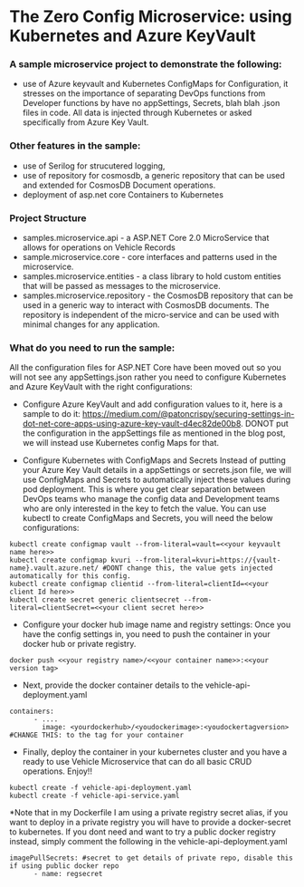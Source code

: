# The Zero Config Microservice: using Kubernetes and Azure KeyVault

### A sample microservice project to demonstrate the following: 
- use of Azure keyvault and Kubernetes ConfigMaps for Configuration, it stresses on the importance of separating DevOps functions from Developer functions by have no appSettings, Secrets, blah blah .json files in code. All data is injected through Kubernetes or asked specifically from Azure Key Vault. 

### Other features in the sample:
- use of Serilog for strucutered logging, 
- use of repository for cosmosdb, a generic repository that can be used and extended for CosmosDB Document operations.
- deployment of asp.net core Containers to Kubernetes

### Project Structure
- samples.microservice.api - a ASP.NET Core 2.0 MicroService that allows for operations on Vehicle Records
- sample.microservice.core - core interfaces and patterns used in the microservice.
- samples.microservice.entities - a class library to hold custom entities that will be passed as messages to the microservice.
- samples.microservice.repository - the CosmosDB repository that can be used in a generic way to interact with CosmosDB documents. The repository is independent of the micro-service and can be used with minimal changes for any application.

### What do you need to run the sample:
All the configuration files for ASP.NET Core have been moved out so you will not see any appSettings.json rather you need to configure Kubernetes and Azure KeyVault with the right configurations:
- Configure Azure KeyVault and add configuration values to it, here is a sample to do it: https://medium.com/@patoncrispy/securing-settings-in-dot-net-core-apps-using-azure-key-vault-d4ec82de00b8. DONOT put the configuration in the appSettings file as mentioned in the blog post, we will instead use Kubernetes config Maps for that.

- Configure Kubernetes with ConfigMaps and Secrets
Instead of putting your Azure Key Vault details in a appSettings or secrets.json file, we will use ConfigMaps and Secrets to automatically inject these values during pod deployment. This is where you get clear separation between DevOps teams who manage the config data and Development teams who are only interested in the key to fetch the value. 
You can use kubectl to create ConfigMaps and Secrets, you will need the below configurations:
````
kubectl create configmap vault --from-literal=vault=<<your keyvault name here>>   
kubectl create configmap kvuri --from-literal=kvuri=https://{vault-name}.vault.azure.net/ #DONT change this, the value gets injected automatically for this config.
kubectl create configmap clientid --from-literal=clientId=<<your client Id here>>  
kubectl create secret generic clientsecret --from-literal=clientSecret=<<your client secret here>>
````
- Configure your docker hub image name and registry settings:
Once you have the config settings in, you need to push the container in your docker hub or private registry. 

````
docker push <<your registry name>/<<your container name>>:<<your version tag>  
````

- Next, provide the docker container details to the vehicle-api-deployment.yaml  

````
containers:
      - ....
        image: <yourdockerhub>/<youdockerimage>:<youdockertagversion> #CHANGE THIS: to the tag for your container
````

- Finally, deploy the container in your kubernetes cluster and you have a ready to use Vehicle Microservice that can do all basic CRUD operations. Enjoy!!

````
kubectl create -f vehicle-api-deployment.yaml 
kubectl create -f vehicle-api-service.yaml  

````

*Note that in my Dockerfile I am using a private registry secret alias, if you want to deploy in a private registry you will have to provide a docker-secret to kubernetes. If you dont need and want to try a public docker registry instead, simply comment the following in the vehicle-api-deployment.yaml

````
imagePullSecrets: #secret to get details of private repo, disable this if using public docker repo
      - name: regsecret
````
